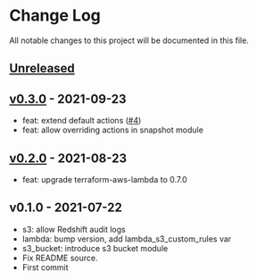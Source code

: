 # Change Log

All notable changes to this project will be documented in this file.

<a name="unreleased"></a>
## [Unreleased]



<a name="v0.3.0"></a>
## [v0.3.0] - 2021-09-23

- feat: extend default actions ([#4](https://github.com/observeinc/terraform-aws-lambda/issues/4))
- feat: allow overriding actions in snapshot module


<a name="v0.2.0"></a>
## [v0.2.0] - 2021-08-23

- feat: upgrade terraform-aws-lambda to 0.7.0


<a name="v0.1.0"></a>
## v0.1.0 - 2021-07-22

- s3: allow Redshift audit logs
- lambda: bump version, add lambda_s3_custom_rules var
- s3_bucket: introduce s3 bucket module
- Fix README source.
- First commit


[Unreleased]: https://github.com/observeinc/terraform-aws-lambda/compare/v0.3.0...HEAD
[v0.3.0]: https://github.com/observeinc/terraform-aws-lambda/compare/v0.2.0...v0.3.0
[v0.2.0]: https://github.com/observeinc/terraform-aws-lambda/compare/v0.1.0...v0.2.0
